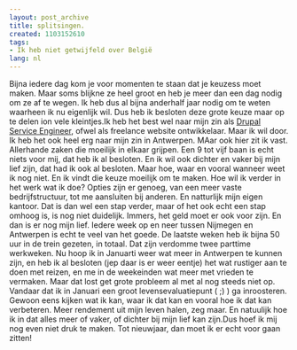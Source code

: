 ```yaml
---
layout: post_archive
title: splitsingen.
created: 1103152610
tags:
- Ik heb niet getwijfeld over België
lang: nl
---
```

Bijna iedere dag kom je voor momenten te staan dat je keuzess moet maken. Maar soms blijkne ze heel groot en heb je meer dan een dag nodig om ze af te wegen. Ik heb dus al bijna anderhalf jaar nodig om te weten waarheen ik nu eigenlijk wil. Dus heb ik besloten deze grote keuze maar op te delen ion vele kleintjes.Ik heb het best wel naar mijn zin als [Drupal Service Engineer](http://www.webschuur.com), ofwel als freelance website ontwikkelaar.  Maar ik wil door. Ik heb het ook heel erg naar mijn zin in Antwerpen. MAar ook hier zit ik vast. Allerhande zaken die moeilijk in elkaar grijpen. Een 9 tot vijf baan is echt niets voor mij, dat heb ik al besloten. En ik wil ook dichter en vaker bij mijn lief zijn, dat had ik ook al besloten. Maar hoe, waar en vooral wanneer weet ik nog niet. En ik vindt die keuze moeilijk om te maken. Hoe wil ik verder in het werk wat ik doe? Opties zijn er genoeg, van een meer vaste bedrijfstructuur, tot me aansluiten bij anderen. En natturlijk mijn eigen kantoor. Dat is dan wel een stap verder, maar of het ook echt een stap omhoog is, is nog niet duidelijk. Immers, het geld moet er ook voor zijn. En dan is er nog mijn lief. Iedere week op en neer tussen Nijmegen en Antwerpen is echt te veel van het goede. De laatste  weken heb ik bijna 50 uur in de trein gezeten, in totaal. Dat zijn verdomme twee parttime werkweken. Nu hoop ik in Januarti weer wat meer in Antwerpen te kunnen zijn, en heb ik al besloten (jep daar is er weer eentje) het wat rustiger aan te doen met reizen, en me in de weekeinden wat meer met vrieden te vermaken. Maar dat lost get grote probleem al met al nog steeds niet op. Vandaar dat ik in Januari een groot levensevaluatiepunt ( ;) ) ga inroosteren. Gewoon eens kijken wat ik kan, waar ik dat kan en vooral hoe ik dat kan verbeteren. Meer rendement uit mijn leven halen, zeg maar. En natuulijk hoe ik in dat alles meer of vaker, of dichter bij mijn lief kan zijn.Dus hoef ik mij nog even niet druk te maken. Tot nieuwjaar, dan moet ik er echt voor gaan zitten!
